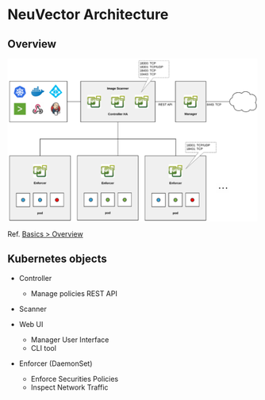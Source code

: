 # NeuVector Architecture

## Overview

![archivecture overview](../assets/images/neuvector-architecture-overview.png)

Ref. [Basics > Overview](https://docs.neuvector.com/basics/overview)

## Kubernetes objects

* Controller
    * Manage policies REST API

* Scanner

* Web UI
    * Manager User Interface
    * CLI tool

* Enforcer (DaemonSet)
    * Enforce Securities Policies
    * Inspect Network Traffic
